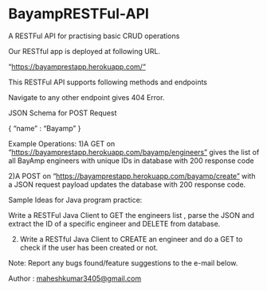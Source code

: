 # BayampRESTFul-API
A RESTFul API for practising basic CRUD operations


Our RESTful app is deployed at following URL.

“https://bayamprestapp.herokuapp.com/“

This RESTFul API supports following methods and endpoints



Navigate to any other endpoint gives 404 Error.


JSON Schema for POST Request

{
	“name” : “Bayamp”
}


Example Operations: 
1)A GET on “https://bayamprestapp.herokuapp.com/bayamp/engineers” gives the list of all BayAmp engineers with unique IDs in database with 200 response code

2)A POST on “https://bayamprestapp.herokuapp.com/bayamp/create” with a JSON request payload updates the database with 200 response code.


Sample Ideas for Java program practice:

Write a RESTFul Java Client to GET the engineers list , parse the JSON and extract the ID of a specific engineer and DELETE from database.

2)  Write a RESTful Java Client to CREATE an engineer and do a GET to check if the user has been created or not.


Note: Report any bugs found/feature suggestions to the e-mail below.


Author : maheshkumar3405@gmail.com
